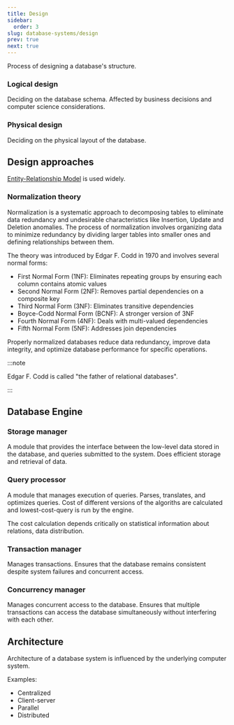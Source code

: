 ```yaml
---
title: Design
sidebar:
  order: 3
slug: database-systems/design
prev: true
next: true
---
```


Process of designing a database's structure.

### Logical design
Deciding on the database schema. Affected by business decisions and computer science considerations.

### Physical design

Deciding on the physical layout of the database.

## Design approaches

[Entity-Relationship Model](/database-systems/data-models/#entity-relationship-model) is used widely.

### Normalization theory

Normalization is a systematic approach to decomposing tables to eliminate data redundancy and undesirable characteristics like Insertion, Update and Deletion anomalies. The process of normalization involves organizing data to minimize redundancy by dividing larger tables into smaller ones and defining relationships between them.

The theory was introduced by Edgar F. Codd in 1970 and involves several normal forms:

- First Normal Form (1NF): Eliminates repeating groups by ensuring each column contains atomic values
- Second Normal Form (2NF): Removes partial dependencies on a composite key
- Third Normal Form (3NF): Eliminates transitive dependencies
- Boyce-Codd Normal Form (BCNF): A stronger version of 3NF
- Fourth Normal Form (4NF): Deals with multi-valued dependencies
- Fifth Normal Form (5NF): Addresses join dependencies

Properly normalized databases reduce data redundancy, improve data integrity, and optimize database performance for specific operations.

:::note

Edgar F. Codd is called "the father of relational databases".

:::

## Database Engine

### Storage manager

A module that provides the interface between the low-level data stored in the database, and queries submitted to the system. Does efficient storage and retrieval of data.

### Query processor

A module that manages execution of queries. Parses, translates, and optimizes queries. Cost of different versions of the algoriths are calculated and lowest-cost-query is run by the engine.

The cost calculation depends critically on statistical information about relations, data distribution. 

### Transaction manager

Manages transactions. Ensures that the database remains consistent despite system failures and concurrent access.

### Concurrency manager

Manages concurrent access to the database. Ensures that multiple transactions can access the database simultaneously without interfering with each other.

## Architecture

Architecture of a database system is influenced by the underlying computer system.

Examples:
- Centralized
- Client-server
- Parallel
- Distributed
